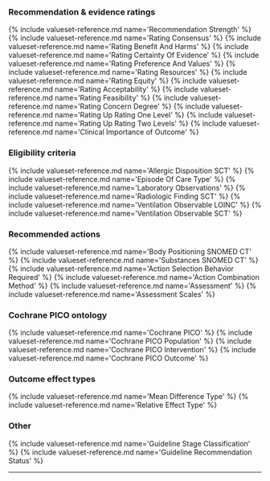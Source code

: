 ### Recommendation & evidence ratings
{% include valueset-reference.md name='Recommendation Strength' %}
{% include valueset-reference.md name='Rating Consensus' %}
{% include valueset-reference.md name='Rating Benefit And Harms' %}
{% include valueset-reference.md name='Rating Certainty Of Evidence' %}
{% include valueset-reference.md name='Rating Preference And Values' %}
{% include valueset-reference.md name='Rating Resources' %}
{% include valueset-reference.md name='Rating Equity' %}
{% include valueset-reference.md name='Rating Acceptability' %}
{% include valueset-reference.md name='Rating Feasibility' %}
{% include valueset-reference.md name='Rating Concern Degree' %}
{% include valueset-reference.md name='Rating Up Rating One Level' %}
{% include valueset-reference.md name='Rating Up Rating Two Levels' %}
{% include valueset-reference.md name='Clinical Importance of Outcome' %}

### Eligibility criteria
{% include valueset-reference.md name='Allergic Disposition SCT' %}
{% include valueset-reference.md name='Episode Of Care Type' %}
{% include valueset-reference.md name='Laboratory Observations' %}
{% include valueset-reference.md name='Radiologic Finding SCT' %}
{% include valueset-reference.md name='Ventilation Observable LOINC' %}
{% include valueset-reference.md name='Ventilation Observable SCT' %}

### Recommended actions
{% include valueset-reference.md name='Body Positioning SNOMED CT' %}
{% include valueset-reference.md name='Substances SNOMED CT' %}
{% include valueset-reference.md name='Action Selection Behavior Required' %}
{% include valueset-reference.md name='Action Combination Method' %}
{% include valueset-reference.md name='Assessment' %}
{% include valueset-reference.md name='Assessment Scales' %}

### Cochrane PICO ontology
{% include valueset-reference.md name='Cochrane PICO' %}
{% include valueset-reference.md name='Cochrane PICO Population' %}
{% include valueset-reference.md name='Cochrane PICO Intervention' %}
{% include valueset-reference.md name='Cochrane PICO Outcome' %}

### Outcome effect types
{% include valueset-reference.md name='Mean Difference Type' %}
{% include valueset-reference.md name='Relative Effect Type' %}

### Other
{% include valueset-reference.md name='Guideline Stage Classification' %}
{% include valueset-reference.md name='Guideline Recommendation Status' %}

---

